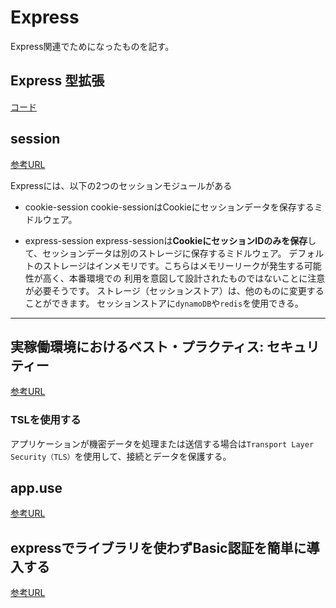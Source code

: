 # Express

Express関連でためになったものを記す。

## Express 型拡張
[コード](https://github.com/tomnil/typedexpress/blob/master/src/index.ts)

## session
[参考URL](https://kazuhira-r.hatenablog.com/entry/2021/12/29/023347)

Expressには、以下の2つのセッションモジュールがある

- cookie-session
cookie-sessionはCookieにセッションデータを保存するミドルウェア。

- express-session
express-sessionは**CookieにセッションIDのみを保存**して、セッションデータは別のストレージに保存するミドルウェア。
デフォルトのストレージはインメモリです。こちらはメモリーリークが発生する可能性が高く、本番環境での
利用を意図して設計されたものではないことに注意が必要そうです。
ストレージ（セッションストア）は、他のものに変更することができます。
セッションストアに`dynamoDB`や`redis`を使用できる。

---

## 実稼働環境におけるベスト・プラクティス: セキュリティー
[参考URL](https://expressjs.com/ja/advanced/best-practice-security.html)

### TSLを使用する

アプリケーションが機密データを処理または送信する場合は`Transport Layer Security（TLS）`を使用して、接続とデータを保護する。

## app.use
[参考URL](https://expressjs.com/ja/guide/using-middleware.html)

## expressでライブラリを使わずBasic認証を簡単に導入する
[参考URL](https://qiita.com/s2mr/items/f795b5202286085543a4)